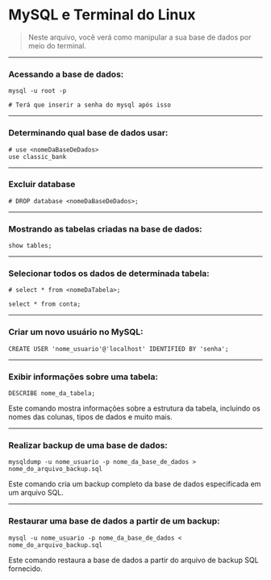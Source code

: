 # MySQL e Terminal do Linux

> Neste arquivo, você verá como manipular a sua base de dados por meio do terminal.


---
### Acessando a base de dados:

```shell
mysql -u root -p

# Terá que inserir a senha do mysql após isso
```


---
### Determinando qual base de dados usar:

```shell
# use <nomeDaBaseDeDados>
use classic_bank
```


---
### Excluir database

```shell
# DROP database <nomeDaBaseDeDados>;
```


---
### Mostrando as tabelas criadas na base de dados:

```shell
show tables;
```


---
### Selecionar todos os dados de determinada tabela:

```shell
# select * from <nomeDaTabela>;

select * from conta;
```


---
### Criar um novo usuário no MySQL:

```shell
CREATE USER 'nome_usuario'@'localhost' IDENTIFIED BY 'senha';
```


---
### Exibir informações sobre uma tabela:

```shell
DESCRIBE nome_da_tabela;
```
Este comando mostra informações sobre a estrutura da tabela, incluindo os nomes das colunas, tipos de dados e muito mais.


---
### Realizar backup de uma base de dados:

```shell
mysqldump -u nome_usuario -p nome_da_base_de_dados > nome_do_arquivo_backup.sql
```
Este comando cria um backup completo da base de dados especificada em um arquivo SQL.


---
### Restaurar uma base de dados a partir de um backup:

```shell
mysql -u nome_usuario -p nome_da_base_de_dados < nome_do_arquivo_backup.sql
```
Este comando restaura a base de dados a partir do arquivo de backup SQL fornecido.
